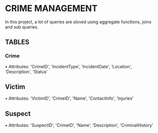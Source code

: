 # CRIME MANAGEMENT
In this project, a lot of queries are sloved using aggregate functions, joins and sub queries.
## TABLES
### Crime
• Attributes: 'CrimeID', 'IncidentType', 'IncidentDate', 'Location', 'Description', 'Status'
## Victim
• Attributes: 'VictimID', 'CrimeID', 'Name', 'ContactInfo', 'Injuries'
## Suspect
• Attributes: 'SuspectID', 'CrimeID', 'Name', 'Description', 'CriminalHistory'
